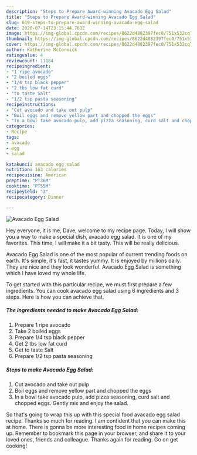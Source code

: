 ```yaml
---
description: "Steps to Prepare Award-winning Avacado Egg Salad"
title: "Steps to Prepare Award-winning Avacado Egg Salad"
slug: 619-steps-to-prepare-award-winning-avacado-egg-salad
date: 2020-07-14T23:15:44.763Z
image: https://img-global.cpcdn.com/recipes/8622d4882397fec0/751x532cq70/avacado-egg-salad-recipe-main-photo.jpg
thumbnail: https://img-global.cpcdn.com/recipes/8622d4882397fec0/751x532cq70/avacado-egg-salad-recipe-main-photo.jpg
cover: https://img-global.cpcdn.com/recipes/8622d4882397fec0/751x532cq70/avacado-egg-salad-recipe-main-photo.jpg
author: Katherine McCormick
ratingvalue: 4
reviewcount: 11184
recipeingredient:
- "1 ripe avocado"
- "2 boiled eggs"
- "1/4 tsp black pepper"
- "2 tbs low fat curd"
- "to taste Salt"
- "1/2 tsp pasta seasoning"
recipeinstructions:
- "Cut avocado and take out pulp"
- "Boil eggs and remove yellow part and chopped the eggs"
- "In a bowl take avocado pulp, add pizza seasoning, curd salt and chopped eggs. Gently mix and enjoy the salad."
categories:
- Recipe
tags:
- avacado
- egg
- salad

katakunci: avacado egg salad 
nutrition: 163 calories
recipecuisine: American
preptime: "PT36M"
cooktime: "PT55M"
recipeyield: "3"
recipecategory: Dinner

---
```



![Avacado Egg Salad](https://img-global.cpcdn.com/recipes/8622d4882397fec0/751x532cq70/avacado-egg-salad-recipe-main-photo.jpg)

Hey everyone, it is me, Dave, welcome to my recipe page. Today, I will show you a way to make a special dish, avacado egg salad. It is one of my favorites. This time, I will make it a bit tasty. This will be really delicious.

Avacado Egg Salad is one of the most popular of current trending foods on earth. It's simple, it's fast, it tastes yummy. It is enjoyed by millions daily. They are nice and they look wonderful. Avacado Egg Salad is something which I have loved my whole life.




To get started with this particular recipe, we must first prepare a few ingredients. You can cook avacado egg salad using 6 ingredients and 3 steps. Here is how you can achieve that.

<!--inarticleads1-->

##### The ingredients needed to make Avacado Egg Salad:

1. Prepare 1 ripe avocado
1. Take 2 boiled eggs
1. Prepare 1/4 tsp black pepper
1. Get 2 tbs low fat curd
1. Get to taste Salt
1. Prepare 1/2 tsp pasta seasoning




<!--inarticleads2-->

##### Steps to make Avacado Egg Salad:

1. Cut avocado and take out pulp
1. Boil eggs and remove yellow part and chopped the eggs
1. In a bowl take avocado pulp, add pizza seasoning, curd salt and chopped eggs. Gently mix and enjoy the salad.




So that's going to wrap this up with this special food avacado egg salad recipe. Thanks so much for reading. I am confident that you can make this at home. There is gonna be more interesting food in home recipes coming up. Remember to bookmark this page in your browser, and share it to your loved ones, friends and colleague. Thanks again for reading. Go on get cooking!
